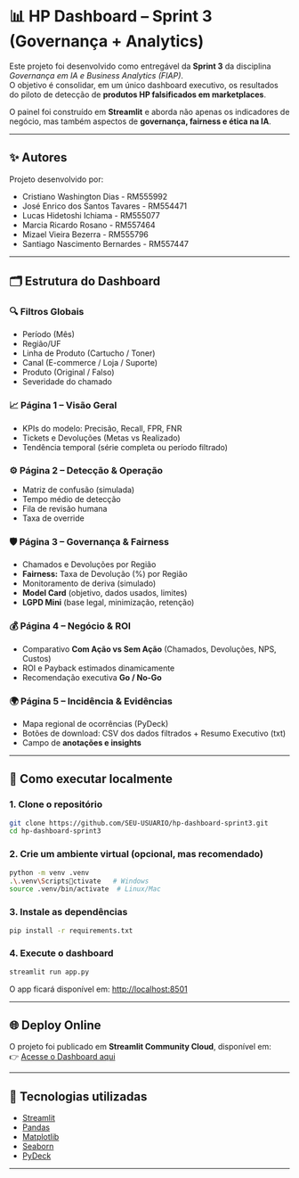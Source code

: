 # 📊 HP Dashboard – Sprint 3 (Governança + Analytics)

Este projeto foi desenvolvido como entregável da **Sprint 3** da disciplina *Governança em IA e Business Analytics (FIAP)*.  
O objetivo é consolidar, em um único dashboard executivo, os resultados do piloto de detecção de **produtos HP falsificados em marketplaces**.  

O painel foi construído em **Streamlit** e aborda não apenas os indicadores de negócio, mas também aspectos de **governança, fairness e ética na IA**.

---
## ✨ Autores
Projeto desenvolvido por:

- Cristiano Washington Dias - RM555992 
- José Enrico dos Santos Tavares - RM554471 
- Lucas Hidetoshi Ichiama - RM555077 
- Marcia Ricardo Rosano - RM557464 
- Mizael Vieira Bezerra - RM555796 
- Santiago Nascimento Bernardes - RM557447 

---

## 🗂️ Estrutura do Dashboard

### 🔍 Filtros Globais
- Período (Mês)
- Região/UF
- Linha de Produto (Cartucho / Toner)
- Canal (E-commerce / Loja / Suporte)
- Produto (Original / Falso)
- Severidade do chamado

### 📈 Página 1 – Visão Geral
- KPIs do modelo: Precisão, Recall, FPR, FNR  
- Tickets e Devoluções (Metas vs Realizado)  
- Tendência temporal (série completa ou período filtrado)

### ⚙️ Página 2 – Detecção & Operação
- Matriz de confusão (simulada)  
- Tempo médio de detecção  
- Fila de revisão humana  
- Taxa de override  

### 🛡️ Página 3 – Governança & Fairness
- Chamados e Devoluções por Região  
- **Fairness:** Taxa de Devolução (%) por Região  
- Monitoramento de deriva (simulado)  
- **Model Card** (objetivo, dados usados, limites)  
- **LGPD Mini** (base legal, minimização, retenção)

### 💰 Página 4 – Negócio & ROI
- Comparativo **Com Ação vs Sem Ação** (Chamados, Devoluções, NPS, Custos)  
- ROI e Payback estimados dinamicamente  
- Recomendação executiva **Go / No-Go**

### 🌍 Página 5 – Incidência & Evidências
- Mapa regional de ocorrências (PyDeck)  
- Botões de download: CSV dos dados filtrados + Resumo Executivo (txt)  
- Campo de **anotações e insights**

---

## 🚀 Como executar localmente

### 1. Clone o repositório
```bash
git clone https://github.com/SEU-USUARIO/hp-dashboard-sprint3.git
cd hp-dashboard-sprint3
```

### 2. Crie um ambiente virtual (opcional, mas recomendado)
```bash
python -m venv .venv
.\.venv\Scriptsctivate   # Windows
source .venv/bin/activate  # Linux/Mac
```

### 3. Instale as dependências
```bash
pip install -r requirements.txt
```

### 4. Execute o dashboard
```bash
streamlit run app.py
```

O app ficará disponível em: [http://localhost:8501](http://localhost:8501)

---

## 🌐 Deploy Online
O projeto foi publicado em **Streamlit Community Cloud**, disponível em:  
👉 [Acesse o Dashboard aqui](https://seu-link.streamlit.app)  

---

## 📌 Tecnologias utilizadas
- [Streamlit](https://streamlit.io/)  
- [Pandas](https://pandas.pydata.org/)  
- [Matplotlib](https://matplotlib.org/)  
- [Seaborn](https://seaborn.pydata.org/)  
- [PyDeck](https://deckgl.readthedocs.io/en/latest/)  

---
